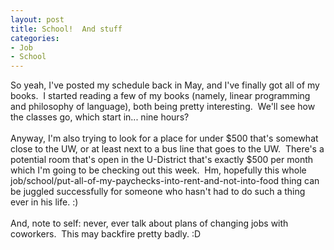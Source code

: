 ```yaml
--- 
layout: post
title: School!  And stuff
categories:
- Job
- School
---
```

So yeah, I've posted my schedule back in May, and I've finally got all of my books.&nbsp; I started reading a few of my books (namely, linear programming and philosophy of language), both being pretty interesting.&nbsp; We'll see how the classes go, which start in... nine hours?<br /><br />Anyway, I'm also trying to look for a place for under $500 that's somewhat close to the UW, or at least next to a bus line that goes to the UW.&nbsp; There's a potential room that's open in the U-District that's exactly $500 per month which I'm going to be checking out this week.&nbsp; Hm, hopefully this whole job/school/put-all-of-my-paychecks-into-rent-and-not-into-food thing can be juggled successfully for someone who hasn't had to do such a thing ever in his life. :)<br /><br />And, note to self: never, ever talk about plans of changing jobs with coworkers.&nbsp; This may backfire pretty badly. :D<br />

